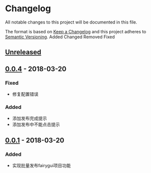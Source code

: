 # Changelog

All notable changes to this project will be documented in this file.

The format is based on [Keep a Changelog](http://keepachangelog.com/en/1.0.0/)
and this project adheres to [Semantic Versioning](http://semver.org/spec/v2.0.0.html).
Added Changed Removed Fixed

## [Unreleased]

## [0.0.4] - 2018-03-20

### Fixed

- 修复配置错误

### Added

- 添加发布完成提示
- 添加发布中不能点击提示

## [0.0.1] - 2018-03-20

### Added

- 实现批量发布fairygui项目功能

[Unreleased]: https://github.com/seawait/DynamicTemplate/compare/v0.0.4...HEAD
[0.0.4]: https://github.com/seawait/DynamicTemplate/compare/v0.0.1...v0.0.4
[0.0.1]: https://github.com/seawait/DynamicTemplate/compare/v0.0.0...v0.0.1

